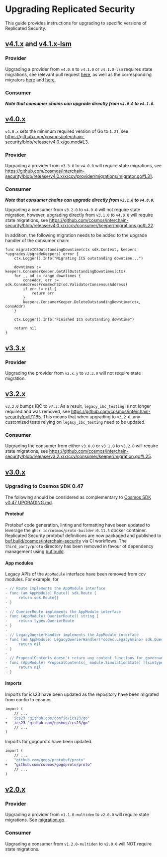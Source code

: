 # Upgrading Replicated Security

This guide provides instructions for upgrading to specific versions of Replicated Security.

## [v4.1.x](https://github.com/cosmos/interchain-security/releases/tag/v4.1.0-rc1) and [v4.1.x-lsm](https://github.com/cosmos/interchain-security/releases/tag/v4.1.0-lsm-rc1)

### Provider

Upgrading a provider from `v4.0.0` to `v4.1.0` or `v4.1.0-lsm` requires state migrations, see relevant pull request [here](https://github.com/cosmos/interchain-security/pull/1762),
as well as the corresponding migrators [here](https://github.com/cosmos/interchain-security/blob/release/v4.1.x/x/ccv/provider/migrations/migrator.go#L38) and [here](https://github.com/cosmos/interchain-security/blob/release/v4.1.x-lsm/x/ccv/provider/migrations/migrator.go#L38).

### Consumer

***Note that consumer chains can upgrade directly from `v4.0.0` to `v4.1.0`.***

## [v4.0.x](https://github.com/cosmos/interchain-security/tree/release/v4.0.x)

`v4.0.x` sets the minimum required version of Go to `1.21`, see https://github.com/cosmos/interchain-security/blob/release/v4.0.x/go.mod#L3. 

### Provider 

Upgrading a provider from `v3.3.0` to `v4.0.0` will require state migrations, see https://github.com/cosmos/interchain-security/blob/release/v4.0.x/x/ccv/provider/migrations/migrator.go#L31. 

### Consumer 

***Note that consumer chains can upgrade directly from `v3.1.0` to `v4.0.0`.*** 

Upgrading a consumer from `v3.2.0` to `v4.0.0` will not require state migration, however, upgrading directly from `v3.1.0` to `v4.0.0` will require state migrations, see https://github.com/cosmos/interchain-security/blob/release/v4.0.x/x/ccv/consumer/keeper/migrations.go#L22. 

In addition, the following migration needs to be added to the upgrade handler of the consumer chain:
```golang
func migrateICSOutstandingDowntime(ctx sdk.Context, keepers *upgrades.UpgradeKeepers) error {
	ctx.Logger().Info("Migrating ICS outstanding downtime...")

	downtimes := keepers.ConsumerKeeper.GetAllOutstandingDowntimes(ctx)
	for _, od := range downtimes {
		consAddr, err := sdk.ConsAddressFromBech32(od.ValidatorConsensusAddress)
		if err != nil {
			return err
		}
		keepers.ConsumerKeeper.DeleteOutstandingDowntime(ctx, consAddr)
	}

	ctx.Logger().Info("Finished ICS outstanding downtime")

	return nil
}
```

## [v3.3.x](https://github.com/cosmos/interchain-security/tree/release/v3.2.x)

### Provider 

Upgrading the provider from `v2.x.y` to `v3.3.0` will not require state migration. 

## [v3.2.x](https://github.com/cosmos/interchain-security/tree/release/v3.2.x)

`v3.2.0` bumps IBC to `v7.3`. As a result, `legacy_ibc_testing` is not longer required and was removed, see https://github.com/cosmos/interchain-security/pull/1185. This means that when upgrading to `v3.2.0`, any customized tests relying on `legacy_ibc_testing` need to be updated.

### Consumer 

Upgrading the consumer from either `v3.0.0` or `v3.1.0` to `v3.2.0` will require state migrations, see https://github.com/cosmos/interchain-security/blob/release/v3.2.x/x/ccv/consumer/keeper/migration.go#L25.

## [v3.0.x](https://github.com/cosmos/interchain-security/releases/tag/v3.0.0-rc0)

### Upgrading to Cosmos SDK 0.47

The following should be considered as complementary to [Cosmos SDK v0.47 UPGRADING.md](https://github.com/cosmos/cosmos-sdk/blob/v0.47.0-rc2/UPGRADING.md).

#### Protobuf 

Protobuf code generation, linting and formatting have been updated to leverage the `ghcr.io/cosmos/proto-builder:0.11.5` docker container. Replicated Security protobuf definitions are now packaged and published to [buf.build/cosmos/interchain-security](https://buf.build/cosmos/interchain-security) via CI workflows. The `third_party/proto` directory has been removed in favour of dependency management using [buf.build](https://docs.buf.build/introduction).

#### App modules

Legacy APIs of the `AppModule` interface have been removed from ccv modules. For example, for 

```diff
- // Route implements the AppModule interface
- func (am AppModule) Route() sdk.Route {
-     return sdk.Route{}
- }
-
- // QuerierRoute implements the AppModule interface
- func (AppModule) QuerierRoute() string {
-     return types.QuerierRoute
- }
-
- // LegacyQuerierHandler implements the AppModule interface
- func (am AppModule) LegacyQuerierHandler(*codec.LegacyAmino) sdk.Querier {
-     return nil
- }
-
- // ProposalContents doesn't return any content functions for governance proposals.
- func (AppModule) ProposalContents(_ module.SimulationState) []simtypes.WeightedProposalContent {
-     return nil
- }
```

#### Imports

Imports for ics23 have been updated as the repository have been migrated from confio to cosmos.

```diff
import (
    // ...
-   ics23 "github.com/confio/ics23/go"
+   ics23 "github.com/cosmos/ics23/go"
    // ...
)
```

Imports for gogoproto have been updated.

```diff
import (
    // ...
-   "github.com/gogo/protobuf/proto"
+   "github.com/cosmos/gogoproto/proto"
    // ...
)
```

## [v2.0.x](https://github.com/cosmos/interchain-security/releases/tag/v2.0.0)

### Provider 

Upgrading a provider from `v1.1.0-multiden` to `v2.0.0` will require state migrations. See [migration.go](https://github.com/cosmos/interchain-security/blob/v2.0.0/x/ccv/provider/keeper/migration.go).

### Consumer

Upgrading a consumer from `v1.2.0-multiden` to `v2.0.0` will NOT require state migrations. 